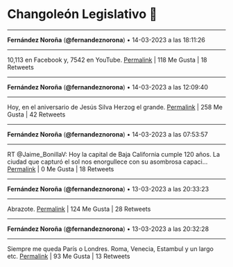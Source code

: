 # Changoleón Legislativo 🙈
*****
**Fernández Noroña** (**@fernandeznorona**) • 14-03-2023 a las 18:11:26
*****
10,113 en Facebook y, 7542 en YouTube.
[Permalink](https://twitter.com/fernandeznorona/status/1635826005167292422) | 118 Me Gusta | 18 Retweets
*****
**Fernández Noroña** (**@fernandeznorona**) • 14-03-2023 a las 12:09:40
*****
Hoy, en el aniversario de Jesús Silva Herzog el grande.
[Permalink](https://twitter.com/fernandeznorona/status/1635734965341020160) | 258 Me Gusta | 42 Retweets
*****
**Fernández Noroña** (**@fernandeznorona**) • 14-03-2023 a las 07:53:57
*****
RT @Jaime_BonillaV: Hoy la capital de Baja California cumple 120 años. La ciudad que capturó el sol nos enorgullece con su asombrosa capaci…
[Permalink](https://twitter.com/fernandeznorona/status/1635670612264755200) | 0 Me Gusta | 18 Retweets
*****
**Fernández Noroña** (**@fernandeznorona**) • 13-03-2023 a las 20:33:23
*****
Abrazote.
[Permalink](https://twitter.com/fernandeznorona/status/1635499342374027264) | 124 Me Gusta | 28 Retweets
*****
**Fernández Noroña** (**@fernandeznorona**) • 13-03-2023 a las 20:32:28
*****
Siempre me queda París o Londres. Roma, Venecia, Estambul y un largo etc.
[Permalink](https://twitter.com/fernandeznorona/status/1635499108524859393) | 93 Me Gusta | 13 Retweets